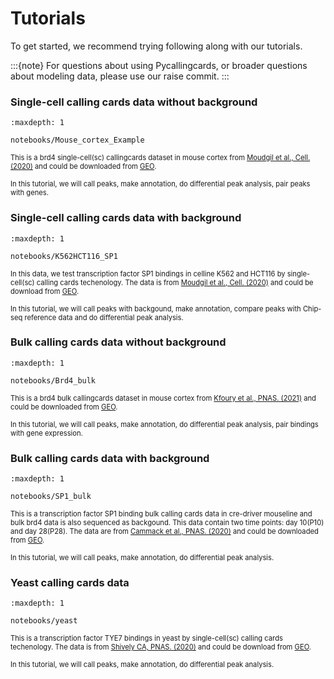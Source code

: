 # Tutorials

To get started, we recommend trying following along with our tutorials.


:::{note}
For questions about using Pycallingcards, or broader questions about modeling data, please use our raise commit.
:::



### Single-cell calling cards data without background

```{toctree}
:maxdepth: 1

notebooks/Mouse_cortex_Example
```

<span style=" font-size: 0.8em;"> This is a brd4 single-cell(sc) callingcards dataset in mouse cortex from [Moudgil et al., Cell. (2020)](https://doi.org/10.1016/j.cell.2020.06.037) and could be downloaded from [GEO](https://www.ncbi.nlm.nih.gov/geo/query/acc.cgi?acc=GSE148448).

<span style=" font-size: 0.8em;"> In this tutorial, we will call peaks, make annotation, do differential peak analysis, pair peaks with genes.



### Single-cell calling cards data with background

```{toctree}
:maxdepth: 1

notebooks/K562HCT116_SP1

```

<span style=" font-size: 0.8em;"> In this data, we test transcription factor SP1 bindings in celline K562 and HCT116 by single-cell(sc) calling cards techenology. The data is from [Moudgil et al., Cell. (2020)](https://doi.org/10.1016/j.cell.2020.06.037) and could be download from [GEO](https://www.ncbi.nlm.nih.gov/geo/query/acc.cgi?acc=GSE148448).

<span style=" font-size: 0.8em;"> In this tutorial, we will call peaks with backgound, make annotation, compare peaks with Chip-seq reference data and do differential peak analysis.


### Bulk calling cards data without background

```{toctree}
:maxdepth: 1

notebooks/Brd4_bulk
```

<span style=" font-size: 0.8em;"> This is a brd4 bulk callingcards dataset in mouse cortex from [Kfoury et al., PNAS. (2021)](https://www.pnas.org/doi/10.1073/pnas.2017148118) and could be downloaded from [GEO](https://www.ncbi.nlm.nih.gov/geo/query/acc.cgi?acc=GSE156821).

<span style=" font-size: 0.8em;"> In this tutorial, we will call peaks, make annotation, do differential peak analysis, pair bindings with gene expression.

### Bulk calling cards data with background

```{toctree}
:maxdepth: 1

notebooks/SP1_bulk

```

<span style=" font-size: 0.8em;"> This is a transcription factor SP1 binding bulk calling cards data in cre-driver mouseline and bulk brd4 data is also sequenced as backgound. This data contain two time points: day 10(P10) and day 28(P28). The data are from [Cammack et al., PNAS. (2020)](https://www.pnas.org/doi/10.1073/pnas.1918241117) and could be downloaded from [GEO](https://www.ncbi.nlm.nih.gov/geo/query/acc.cgi?acc=GSE128493).


<span style=" font-size: 0.8em;"> In this tutorial, we will call peaks, make annotation, do differential peak analysis.

### Yeast calling cards data

```{toctree}
:maxdepth: 1

notebooks/yeast

```

<span style=" font-size: 0.8em;"> This is a transcription factor TYE7 bindings in yeast by single-cell(sc) calling cards techenology. The data is from [Shively CA, PNAS. (2020)](https://www.pnas.org/doi/10.1073/pnas.1818015116?url_ver=Z39.88-2003&rfr_id=ori:rid:crossref.org&rfr_dat=cr_pub%20%200pubmed) and could be download from [GEO](https://www.ncbi.nlm.nih.gov/geo/query/acc.cgi?acc=GSE134427).


<span style=" font-size: 0.8em;"> In this tutorial, we will call peaks, make annotation, do differential peak analysis.
